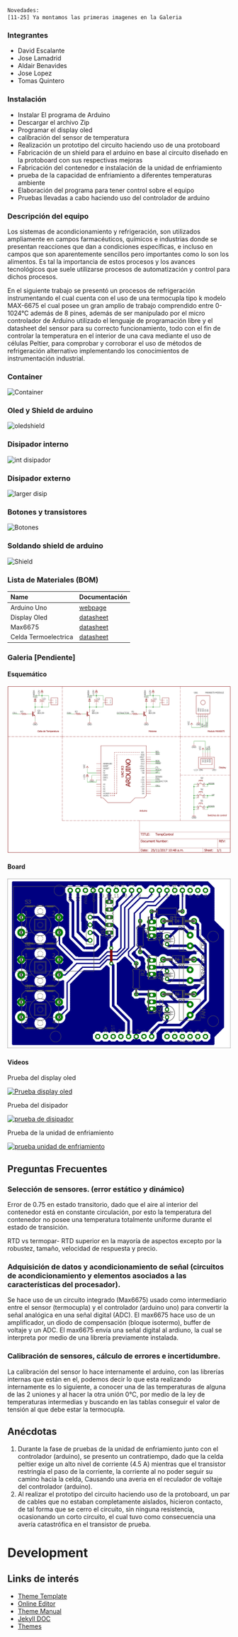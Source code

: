     Novedades:
    [11-25] Ya montamos las primeras imagenes en la Galeria
### Integrantes
 - David Escalante
 - Jose Lamadrid
 - Aldair Benavides
 - Jose Lopez
 - Tomas Quintero
### Instalación 
 - Instalar El programa de Arduino
 - Descargar el archivo Zip
 - Programar el display oled
 - calibración del sensor de temperatura
 - Realización un prototipo del circuito haciendo uso de una protoboard
 - Fabricación de un shield para el arduino en base al circuito diseñado en la protoboard con sus respectivas mejoras
 - Fabricación del contenedor e instalación de la unidad de enfriamiento
 - prueba de la capacidad de enfriamiento a diferentes temperaturas ambiente
 - Elaboración del programa para tener control sobre el equipo
 - Pruebas llevadas a cabo haciendo uso del controlador de arduino

### Descripción del equipo
Los sistemas de acondicionamiento y refrigeración, son utilizados ampliamente en campos farmacéuticos, químicos e industrias donde se presentan reacciones que dan a condiciones específicas, e incluso en campos que son aparentemente sencillos pero importantes como lo son los alimentos. Es tal la importancia de estos procesos y los avances tecnológicos que suele utilizarse procesos de automatización y control para dichos procesos. 

En el siguiente trabajo se presentó un procesos de refrigeración instrumentando el cual cuenta con el uso de una termocupla tipo k modelo MAX-6675 el cual posee un gran amplio de trabajo comprendido entre 0-1024°C además de 8 pines, además de ser manipulado por el micro controlador de Arduino utilizado el lenguaje de programación libre y el datasheet del sensor para su correcto funcionamiento, todo con el fin de controlar la temperatura en el interior de una cava mediante el uso de células Peltier, para comprobar y corroborar el uso de métodos de refrigeración alternativo implementando los conocimientos de instrumentación industrial.
### Container
![Container](https://lh3.googleusercontent.com/-dVGnJcC9HMQ/Widt-u-fe9I/AAAAAAAAABM/8I6pjBL6984LkZVg_kkHA-H-EDuLsFFxwCLcBGAs/s0/untitled.png "Caba.png")
### Oled y Shield de arduino
![oledshield](https://lh3.googleusercontent.com/-sc1JwO-dLcU/WiduVN1czDI/AAAAAAAAABU/91LvQ8Tt9ZgWagd0NZjMoBWXybH-EusGACLcBGAs/s0/untitled0.png "Oled+shield.png")
### Disipador interno
![int disipador](https://lh3.googleusercontent.com/-G0lSQLQLhBk/WidutFVk7bI/AAAAAAAAABg/zW4vG8O51oQVxQNJwTwNGVc5epwgvfamgCLcBGAs/s0/untitled2.png "Disipador interno.png")
### Disipador externo
![larger disip](https://lh3.googleusercontent.com/-Inkc0zpaFRs/WidvivrlQHI/AAAAAAAAAB0/9yJIZgfW004LWSTgIMiPyF3iQkvpRXbBgCLcBGAs/s0/untitled4.png "Disipador exter.png")
### Botones y transistores
![Botones](https://lh3.googleusercontent.com/-XpQxvbFEdNA/Widxz86VnYI/AAAAAAAAACc/j5CdzZr9HBAVBGQAIQBKvbKptKJSNCrdACLcBGAs/s0/WhatsApp+Image+2017-11-16+at+20.46.39.jpeg "Botones.jpeg")

### Soldando shield de arduino

![Shield](https://i.imgur.com/Q6Vc8y2.jpg)

### Lista de Materiales (BOM)

| Name         			| Documentación |
|:-------------			|:-----------------|
| Arduino Uno  			| [webpage](https://store.arduino.cc/usa/arduino-uno-rev3)			   | 
| Display Oled 			| [datasheet](http://www.buydisplay.com/download/manual/ER-OLED0.96_Series_Datasheet.pdf)|
| Max6675 	   			| [datasheet](https://cdn-shop.adafruit.com/datasheets/MAX6675.pdf)     |
| Celda Termoelectrica	| [datasheet](http://peltiermodules.com/peltier.datasheet/TEC1-12706.pdf) |

### Galeria [Pendiente]
#### Esquemático
[![Esquemático](images/schematic.png)](https://rawgit.com/Athesto/2017b_ProyectoInstrumentacion/fc502c0b/BOARD/SCHEMATIC.pdf)
#### Board
[![PCB](images/board_Bottom.png)](https://rawgit.com/Athesto/2017b_ProyectoInstrumentacion/fc502c0b/BOARD/BOARD.pdf)
#### Videos
Prueba del display oled


[![Prueba display oled](https://img.youtube.com/vi/y6lbMbByo7U/0.jpg)](https://www.youtube.com/watch?v=y6lbMbByo7U)



Prueba del disipador

[![prueba de disipador](https://img.youtube.com/vi/Y1n8YhKl0UA/0.jpg)](https://www.youtube.com/watch?v=Y1n8YhKl0UA)


Prueba de la unidad de enfriamiento

[![prueba unidad de enfriamiento](https://img.youtube.com/vi/jfa_FpGiS5M/0.jpg)](https://www.youtube.com/watch?v=jfa_FpGiS5M)


## Preguntas Frecuentes ##

### Selección de sensores. (error estático y dinámico)
Error de 0.75 en estado transitorio, dado que el aire al interior del contenedor está en constante circulación, por esto la temperatura del contenedor no posee una temperatura totalmente uniforme durante el estado de transición.


RTD vs termopar- RTD superior en la mayoría de aspectos excepto por la robustez, tamaño, velocidad de respuesta y precio.

### Adquisición de datos y acondicionamiento de señal (circuitos de acondicionamiento y elementos asociados a las características del procesador).

Se hace uso de un circuito integrado (Max6675) usado como intermediario entre el sensor (termocupla) y el controlador (arduino uno) para convertir la señal analógica en una señal digital (ADC). El max6675 hace uso de un amplificador, un diodo de compensación (bloque isotermo), buffer de voltaje y un ADC.
El max6675 envía una señal digital al ardiuno, la cual se interpreta por medio de una librería previamente instalada.


### Calibración de sensores, cálculo de errores e incertidumbre.
La calibración del sensor lo hace internamente el arduino, con las librerías internas que están en el, podemos decir lo que esta realizando internamente es lo siguiente, a conocer una de las temperaturas de alguna de las 2 uniones y al hacer la otra unión 0°C, por medio de la ley de temperaturas intermedias y buscando en las tablas conseguir el valor de tensión al que debe estar la termocupla.

## Anécdotas ##

 1. Durante la fase de pruebas de la unidad de enfriamiento junto con el controlador (arduino), se presento un contratiempo, dado que la celda peltier exige un alto nivel de corriente (4.5 A)  mientras que el transistor restringía el paso de la corriente, la corriente al no poder seguir su camino hacia la celda, Causando una averia en el reculador de voltaje del controlador (arduino).
 2. Al realizar el prototipo del circuito haciendo uso de la protoboard, un par de cables que no estaban completamente aislados, hicieron contacto, de tal forma que se cerro el circuito, sin ninguna resistencia, ocasionando un corto circuito, el cual tuvo como consecuencia una avería catastrófica en el transistor de prueba.

# Development
## Links de interés
 - [Theme Template](https://pages-themes.github.io/slate/)
 - [Online Editor](https://stackedit.io/editor#)
 - [Theme Manual](https://github.com/pages-themes/slate)
 - [Jekyll DOC](http://import.jekyllrb.com/docs/home/) 
 - [Themes](http://jekyllthemes.org/)
